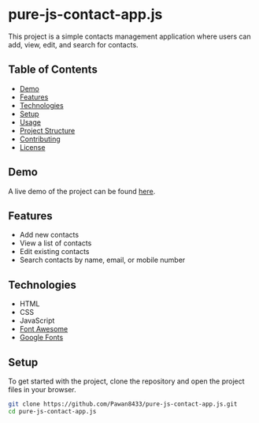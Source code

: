 # pure-js-contact-app.js
 

This project is a simple contacts management application where users can add, view, edit, and search for contacts.

## Table of Contents
- [Demo](#demo)
- [Features](#features)
- [Technologies](#technologies)
- [Setup](#setup)
- [Usage](#usage)
- [Project Structure](#project-structure)
- [Contributing](#contributing)
- [License](#license)

  
## Demo
A live demo of the project can be found [here](https://pawan8433.github.io/pure-js-contact-app.js/contact-form.html).


## Features
- Add new contacts
- View a list of contacts
- Edit existing contacts
- Search contacts by name, email, or mobile number

## Technologies
- HTML
- CSS
- JavaScript
- [Font Awesome](https://fontawesome.com/)
- [Google Fonts](https://fonts.google.com/)

## Setup
To get started with the project, clone the repository and open the project files in your browser.

```bash
git clone https://github.com/Pawan8433/pure-js-contact-app.js.git
cd pure-js-contact-app.js
